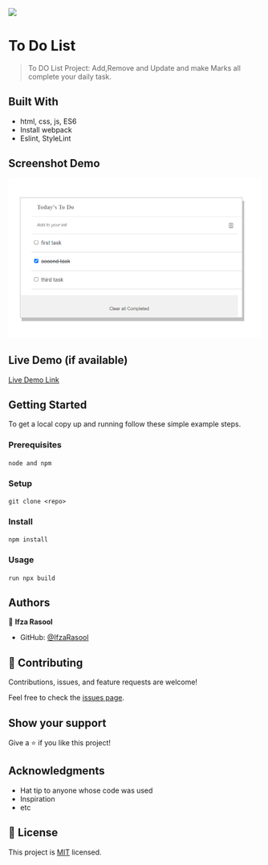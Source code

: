 ![](https://img.shields.io/badge/Microverse-blueviolet)

# To Do List

> To DO List Project: Add,Remove and Update and make Marks all complete your daily task.

## Built With

- html, css, js, ES6
- Install webpack
- Eslint, StyleLint

## Screenshot Demo

![Todolist Page](./images/demo.png)

## Live Demo (if available)

[Live Demo Link](https://ifzarasool.github.io/To-Do-List/)

## Getting Started

To get a local copy up and running follow these simple example steps.

### Prerequisites

`node and npm`

### Setup

`git clone <repo>`

### Install

`npm install`

### Usage

`run npx build`

## Authors

👤 **Ifza Rasool**

- GitHub: [@IfzaRasool](https://github.com/IfzaRasool)

## 🤝 Contributing

Contributions, issues, and feature requests are welcome!

Feel free to check the [issues page](../../issues/).

## Show your support

Give a ⭐️ if you like this project!

## Acknowledgments

- Hat tip to anyone whose code was used
- Inspiration
- etc

## 📝 License

This project is [MIT](./MIT.md) licensed.
